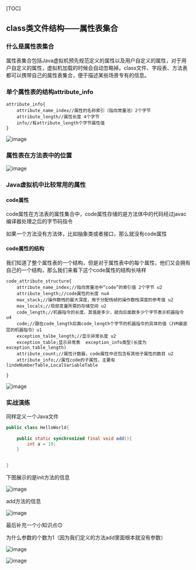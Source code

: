 [TOC]



## class类文件结构——属性表集合

### 什么是属性表集合

属性表集合包括Java虚拟机预先规范定义的属性以及用户自定义的属性，对于用户自定义的属性，虚拟机加载的时候会自动忽略掉。class文件、字段表、方法表都可以携带自己的属性表集合，便于描述某些场景专有的信息。

### 单个属性表的结构attribute_info

```
attribute_info{
    attribute_name_index//属性的名称索引（指向常量池）2个字节
    attribute_length//属性长度 4个字节
    info//有attribute_length个字节属性值
}
```



![image](https://ws2.sinaimg.cn/large/005LymWFly1fzs3fusop3j30k60k8dh2.jpg)

### 属性表在方法表中的位置

![image](https://wx1.sinaimg.cn/large/005LymWFly1fzs3ms5iqxj30jw0dhmxi.jpg)

### Java虚拟机中比较常用的属性

#### code属性

code属性在方法表的属性集合中，code属性存储的是方法体中的代码经过javac编译器处理之后的字节码指令

如果一个方法没有方法体，比如抽象类或者接口，那么就没有code属性

#### code属性的结构

我们知道了整个属性表的一个结构，但是对于属性表中的每个属性，他们又会拥有自己的一个结构，那么我们来看下这个code属性的结构长啥样

```
code_attribute_structure{
    attribute_name_index;//指向常量池中“code”的索引值 2个字节 u2
    attribute_length;//code属性的长度 nu4
    max_stack;//操作数栈的最大深度，用于分配栈帧的操作数栈深度的参考值 u2
    max_locals;//局部变量所需的存储空间 u2
    code_length;//机器指令的长度，其值是多少，就向后面数多少个字节表示机器指令 u4
    code;//跟在code_length后面code_length个字节的机器指令的具体的值（JVM最底层的机器指令）u1
    exception_talbe_length;//显示异常长度 u2
    exception_table;显示异常表  exception_info类型(长度为exception_table_length)
    attribute_count;//属性计数器，code属性中还包含有其他子属性的数目 u2
    attribute_info;//属性code的子属性，主要有lindeNumberTable,LocalVariableTable
    
}
```



![image](https://ws1.sinaimg.cn/large/005LymWFly1fzs4eag9bej30la0ew3zf.jpg)

### 实战演练

同样定义一个Java文件

```java
public class HelloWorld{
    
    public static synchronized final void add(){
		int a = 10;
	}

  
}
```

下图展示的是init方法的信息



![image](https://ws4.sinaimg.cn/large/005LymWFly1fzs8ispq3uj319h0lrwgr.jpg)



add方法的信息

![image](https://ws1.sinaimg.cn/large/005LymWFly1fzs98fehj7j314s0mrgnq.jpg)





最后补充一个小知识点🙃

为什么参数的个数为1（因为我们定义的方法add里面根本就没有参数）

![image](https://wx3.sinaimg.cn/large/005LymWFly1fzs9haegi8j30nc0b6mx8.jpg)

![image](https://ws2.sinaimg.cn/large/005LymWFly1fzys9kje7aj30im05ot8j.jpg)